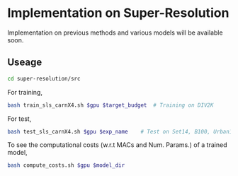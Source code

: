 # Implementation on Super-Resolution
Implementation on previous methods and various models will be available soon.

## Useage

```bash
cd super-resolution/src
```

For training,
```bash
bash train_sls_carnX4.sh $gpu $target_budget  # Training on DIV2K
```

For test,
```bash
bash test_sls_carnX4.sh $gpu $exp_name    # Test on Set14, B100, Urban100
```

To see the computational costs (w.r.t MACs and Num. Params.) of a trained model,
```bash
bash compute_costs.sh $gpu $model_dir
```